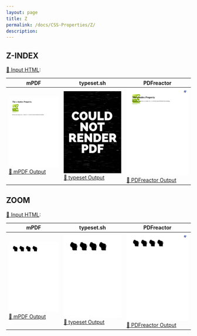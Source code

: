 ```yaml
---
layout: page
title: Z
permalink: /docs/CSS-Properties/Z/
description: 
---
```




## Z-INDEX

[📄 Input HTML](/html/CSS%20Properties/Z/z-index.html):

| mPDF | typeset.sh | PDFreactor |
|---------|---------|---------|
| ![mPDF Preview](mpdf__html_CSS_Properties_Z_z-index.html.png) [📕 mPDF Output](mpdf__html_CSS_Properties_Z_z-index.html.pdf) | ![typeset Preview](typeset__html_CSS_Properties_Z_z-index.html.png) [📕 typeset Output](typeset__html_CSS_Properties_Z_z-index.html.pdf) | ![PDFreactor Preview](pdfreactor__html_CSS_Properties_Z_z-index.html.png) [📕 PDFreactor Output](pdfreactor__html_CSS_Properties_Z_z-index.html.pdf)

## ZOOM

[📄 Input HTML](/html/CSS%20Properties/Z/zoom.html):

| mPDF | typeset.sh | PDFreactor |
|---------|---------|---------|
| ![mPDF Preview](mpdf__html_CSS_Properties_Z_zoom.html.png) [📕 mPDF Output](mpdf__html_CSS_Properties_Z_zoom.html.pdf) | ![typeset Preview](typeset__html_CSS_Properties_Z_zoom.html.png) [📕 typeset Output](typeset__html_CSS_Properties_Z_zoom.html.pdf) | ![PDFreactor Preview](pdfreactor__html_CSS_Properties_Z_zoom.html.png) [📕 PDFreactor Output](pdfreactor__html_CSS_Properties_Z_zoom.html.pdf)


